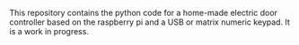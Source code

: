 This repository contains the python code for a home-made electric door controller based on the raspberry pi and a USB or matrix numeric keypad.
It is a work in progress.
